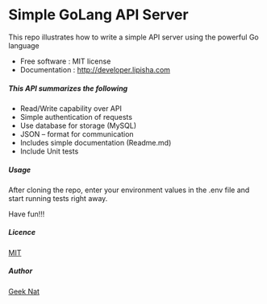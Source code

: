 # Simple GoLang API Server

This repo illustrates how to write a simple API server using the powerful Go language
 - Free software : MIT license
 - Documentation : http://developer.lipisha.com

##### This API summarizes the following
 - Read/Write capability over API
 - Simple authentication of requests
 - Use database for storage (MySQL)
 - JSON – format for communication
 - Includes simple documentation (Readme.md)
 - Include Unit tests

##### Usage
After cloning the repo, enter your environment values in the .env file
and start running tests right away.

Have fun!!!

##### Licence

[MIT](https://choosealicense.com/licenses/mit/)

##### Author

[Geek Nat](http://geeknat.com)

